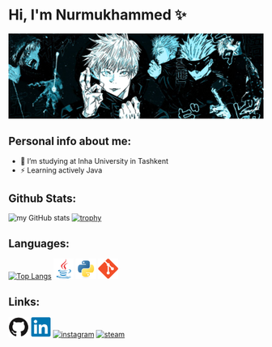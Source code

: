 # Hi, I'm Nurmukhammed ✨
[![](https://github.com/noxs1d/noxs1d/blob/main/Gojo%20banner.jpg)](#)

## Personal info about me:
- 🔭 I’m studying at Inha University in Tashkent
- ⚡ Learning actively Java
## Github Stats:
![my GitHub stats](https://github-readme-stats.vercel.app/api?username=noxs1d&show_icons=true&theme=tokyonight)
[![trophy](https://github-profile-trophy.vercel.app/?username=noxs1d&theme=tokyonight)](https://github-profile-trophy.vercel.app/?username=noxs1d&theme=tokyonight)


## Languages:
[![Top Langs](https://github-readme-stats.vercel.app/api/top-langs/?username=noxs1d&theme=tokyonight&langs_count=8)](https://github-readme-stats.vercel.app/api/top-langs/?username=noxs1d&theme=tokyonight&langs_count=8)
[<img src='https://raw.githubusercontent.com/devicons/devicon/master/icons/java/java-original.svg' alt='java' height='40'>](#)  [<img src='https://raw.githubusercontent.com/devicons/devicon/master/icons/python/python-original.svg' alt='python' height='40'>](#) [<img src='https://raw.githubusercontent.com/devicons/devicon/master/icons/git/git-original.svg' alt='git' height='40'>](#)


## Links:
[<img src='https://raw.githubusercontent.com/devicons/devicon/master/icons/github/github-original.svg' alt='github' height='40'>](https://github.com/noxs1d)  [<img src='https://raw.githubusercontent.com/devicons/devicon/master/icons/linkedin/linkedin-original.svg' alt='linkedin' height='40'>](https://www.linkedin.com/in/nxdexe/)  [<img src='https://camo.githubusercontent.com/0dd02ea4fbc8ccd69926eaa4244ef23f25441af1c87375ac2992186e3c98424d/68747470733a2f2f75706c6f61642e77696b696d656469612e6f72672f77696b6970656469612f636f6d6d6f6e732f7468756d622f392f39362f496e7374616772616d2e7376672f3132303070782d496e7374616772616d2e7376672e706e67' alt='instagram' height='40'>](https://www.instagram.com/nxd.exe/)  [<img src='https://camo.githubusercontent.com/111e49abec48e93a53e9328ca3156e4db33c54a0b85af4025963053d879e3f9c/68747470733a2f2f75706c6f61642e77696b696d656469612e6f72672f77696b6970656469612f636f6d6d6f6e732f7468756d622f382f38332f537465616d5f69636f6e5f6c6f676f2e7376672f3230343870782d537465616d5f69636f6e5f6c6f676f2e7376672e706e67' alt='steam' height='40'>](https://steamcommunity.com/id/NoXS1d/)    





